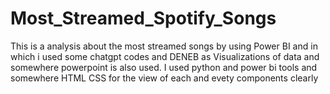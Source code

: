 # Most_Streamed_Spotify_Songs
This is a analysis about the most streamed songs by using Power BI and in which i used some chatgpt codes and DENEB as Visualizations of data and somewhere powerpoint is also used.
I used python and power bi tools and somewhere HTML CSS for the view of each and evety components clearly
